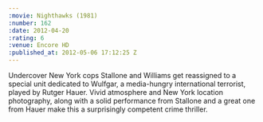```yaml
--- 
:movie: Nighthawks (1981)
:number: 162
:date: 2012-04-20
:rating: 6
:venue: Encore HD
:published_at: 2012-05-06 17:12:25 Z
---
```

Undercover New York cops Stallone and Williams get reassigned to a special unit dedicated to Wulfgar, a media-hungry international terrorist, played by Rutger Hauer. Vivid atmosphere and New York location photography, along with a solid performance from Stallone and a great one from Hauer make this a surprisingly competent crime thriller.